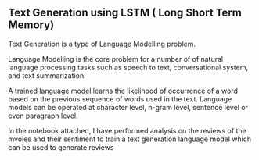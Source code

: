 ## Text Generation using LSTM ( Long Short Term Memory)

Text Generation is a type of Language Modelling problem. 

Language Modelling is the core problem for a number of of natural language processing tasks such as speech to text, conversational system, and text summarization. 

A trained language model learns the likelihood of occurrence of a word based on the previous sequence of words used in the text. Language models can be operated at character level, n-gram level, sentence level or even paragraph level. 

In the notebook attached, I have performed analysis on the reviews of the mvoies and their sentiment to train a text generation language model which can be used to generate reviews
